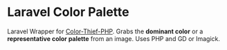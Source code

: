 # Laravel Color Palette
Laravel Wrapper for [Color-Thief-PHP](https://github.com/ksubileau/color-thief-php). Grabs the **dominant color** or a **representative color palette** from an image. Uses PHP and GD or Imagick.
